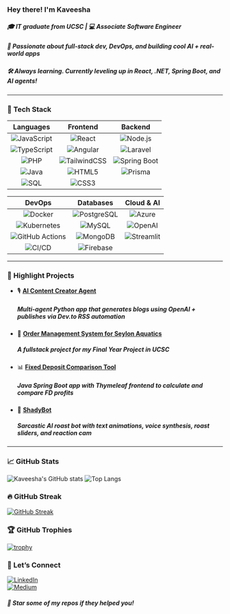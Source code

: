 

### Hey there! I'm Kaveesha

##### 🎓 IT graduate from UCSC | 💻 Associate Software Engineer  
##### 🚀 Passionate about full-stack dev, DevOps, and building cool AI + real-world apps  
##### 🛠 Always learning. Currently leveling up in React, .NET, Spring Boot, and AI agents!

---

### 🧰 Tech Stack

| **Languages** | **Frontend** | **Backend** |
|:-------------:|:------------:|:-----------:|
| ![JavaScript](https://img.shields.io/badge/JavaScript-F7DF1E?style=flat&logo=javascript&logoColor=black) | ![React](https://img.shields.io/badge/React-20232A?style=flat&logo=react&logoColor=61DAFB) | ![Node.js](https://img.shields.io/badge/Node.js-339933?style=flat&logo=nodedotjs&logoColor=white) |
| ![TypeScript](https://img.shields.io/badge/TypeScript-3178C6?style=flat&logo=typescript&logoColor=white) | ![Angular](https://img.shields.io/badge/Angular-DD0031?style=flat&logo=angular&logoColor=white) | ![Laravel](https://img.shields.io/badge/Laravel-FF2D20?style=flat&logo=laravel&logoColor=white) |
| ![PHP](https://img.shields.io/badge/PHP-777BB4?style=flat&logo=php&logoColor=white) | ![TailwindCSS](https://img.shields.io/badge/Tailwind_CSS-38B2AC?style=flat&logo=tailwind-css&logoColor=white) | ![Spring Boot](https://img.shields.io/badge/Spring_Boot-6DB33F?style=flat&logo=spring-boot&logoColor=white) |
| ![Java](https://img.shields.io/badge/Java-007396?style=flat&logo=java&logoColor=white) | ![HTML5](https://img.shields.io/badge/HTML5-E34F26?style=flat&logo=html5&logoColor=white) | ![Prisma](https://img.shields.io/badge/Prisma-2D3748?style=flat&logo=prisma&logoColor=white) |
| ![SQL](https://img.shields.io/badge/SQL-4479A1?style=flat&logo=mysql&logoColor=white) | ![CSS3](https://img.shields.io/badge/CSS3-1572B6?style=flat&logo=css3&logoColor=white) | |


| **DevOps** | **Databases** | **Cloud & AI** |
|:----------:|:-------------:|:--------------:|
| ![Docker](https://img.shields.io/badge/Docker-2496ED?style=flat&logo=docker&logoColor=white) | ![PostgreSQL](https://img.shields.io/badge/PostgreSQL-4169E1?style=flat&logo=postgresql&logoColor=white) | ![Azure](https://img.shields.io/badge/Azure-0078D4?style=flat&logo=microsoftazure&logoColor=white) |
| ![Kubernetes](https://img.shields.io/badge/Kubernetes-326CE5?style=flat&logo=kubernetes&logoColor=white) | ![MySQL](https://img.shields.io/badge/MySQL-4479A1?style=flat&logo=mysql&logoColor=white) | ![OpenAI](https://img.shields.io/badge/OpenAI-412991?style=flat&logo=openai&logoColor=white) |
| ![GitHub Actions](https://img.shields.io/badge/GitHub_Actions-2088FF?style=flat&logo=github-actions&logoColor=white) | ![MongoDB](https://img.shields.io/badge/MongoDB-47A248?style=flat&logo=mongodb&logoColor=white) | ![Streamlit](https://img.shields.io/badge/Streamlit-FF4B4B?style=flat&logo=streamlit&logoColor=white) |
| ![CI/CD](https://img.shields.io/badge/CI%2FCD-007ACC?style=flat) | ![Firebase](https://img.shields.io/badge/Firebase-FFCA28?style=flat&logo=firebase&logoColor=black) | |




---


### 🧩 Highlight Projects

- 🎙️ **[AI Content Creator Agent](https://github.com/kaveeshagim/ai-content-creator-agent)**  
  ##### Multi-agent Python app that generates blogs using OpenAI + publishes via Dev.to RSS automation

- 📝 **[Order Management System for Seylon Aquatics](https://github.com/kaveeshagim/seylon-aquatics)**  
  ##### A fullstack project for my Final Year Project in UCSC

- 📊 **[Fixed Deposit Comparison Tool](https://github.com/kaveeshagim/fd-calulator-comparison-tool)**  
  ##### Java Spring Boot app with Thymeleaf frontend to calculate and compare FD profits

- 🤖 **[ShadyBot](https://github.com/kaveeshagim/shady-bot)**  
  ##### Sarcastic AI roast bot with text animations, voice synthesis, roast sliders, and reaction cam

---

### 📈 GitHub Stats

![Kaveesha's GitHub stats](https://github-readme-stats.vercel.app/api?username=kaveeshagim&show_icons=true&theme=tokyonight)
![Top Langs](https://github-readme-stats.vercel.app/api/top-langs/?username=kaveeshagim&layout=compact&theme=tokyonight)

### 🔥 GitHub Streak

[![GitHub Streak](https://streak-stats.demolab.com?user=kaveeshagim&theme=default)](https://git.io/streak-stats)


### 🏆 GitHub Trophies

[![trophy](https://github-profile-trophy.vercel.app/?username=kaveeshagim&theme=flat)](https://github.com/ryo-ma/github-profile-trophy)

### 💬 Let’s Connect

[![LinkedIn](https://img.shields.io/badge/LinkedIn-blue?style=flat&logo=linkedin)](www.linkedin.com/in/kaveesha-welivitigoda-6593b5280)  
[![Medium](https://img.shields.io/badge/Medium-12100E?style=flat&logo=medium&logoColor=white)](https://medium.com/@thealgorithmicgambit) 

##### 🌟 Star some of my repos if they helped you!
